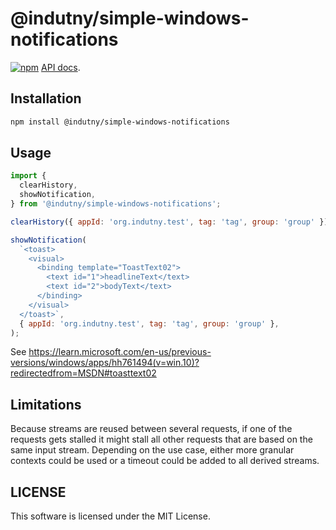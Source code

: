 # @indutny/simple-windows-notifications

[![npm](https://img.shields.io/npm/v/@indutny/simple-windows-notifications)](https://www.npmjs.com/package/@indutny/simple-windows-notifications)
[API docs](https://indutny.github.io/simple-windows-notifications).

## Installation

```sh
npm install @indutny/simple-windows-notifications
```

## Usage

```js
import {
  clearHistory,
  showNotification,
} from '@indutny/simple-windows-notifications';

clearHistory({ appId: 'org.indutny.test', tag: 'tag', group: 'group' });

showNotification(
  `<toast>
    <visual>
      <binding template="ToastText02">
        <text id="1">headlineText</text>
        <text id="2">bodyText</text>
      </binding>
    </visual>
  </toast>`,
  { appId: 'org.indutny.test', tag: 'tag', group: 'group' },
);
```
See https://learn.microsoft.com/en-us/previous-versions/windows/apps/hh761494(v=win.10)?redirectedfrom=MSDN#toasttext02

## Limitations

Because streams are reused between several requests, if one of the requests
gets stalled it might stall all other requests that are based on the same input
stream. Depending on the use case, either more granular contexts could be used
or a timeout could be added to all derived streams.

## LICENSE

This software is licensed under the MIT License.
